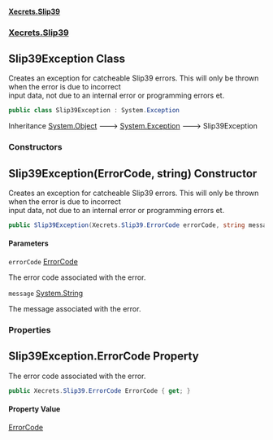 #### [Xecrets.Slip39](index.md 'index')
### [Xecrets.Slip39](Xecrets.Slip39.md 'Xecrets.Slip39')

## Slip39Exception Class

Creates an exception for catcheable Slip39 errors. This will only be thrown when the error is due to incorrect  
input data, not due to an internal error or programming errors et.

```csharp
public class Slip39Exception : System.Exception
```

Inheritance [System.Object](https://docs.microsoft.com/en-us/dotnet/api/System.Object 'System.Object') &#129106; [System.Exception](https://docs.microsoft.com/en-us/dotnet/api/System.Exception 'System.Exception') &#129106; Slip39Exception
### Constructors

<a name='Xecrets.Slip39.Slip39Exception.Slip39Exception(Xecrets.Slip39.ErrorCode,string)'></a>

## Slip39Exception(ErrorCode, string) Constructor

Creates an exception for catcheable Slip39 errors. This will only be thrown when the error is due to incorrect  
input data, not due to an internal error or programming errors et.

```csharp
public Slip39Exception(Xecrets.Slip39.ErrorCode errorCode, string message);
```
#### Parameters

<a name='Xecrets.Slip39.Slip39Exception.Slip39Exception(Xecrets.Slip39.ErrorCode,string).errorCode'></a>

`errorCode` [ErrorCode](Xecrets.Slip39.ErrorCode.md 'Xecrets.Slip39.ErrorCode')

The error code associated with the error.

<a name='Xecrets.Slip39.Slip39Exception.Slip39Exception(Xecrets.Slip39.ErrorCode,string).message'></a>

`message` [System.String](https://docs.microsoft.com/en-us/dotnet/api/System.String 'System.String')

The message associated with the error.
### Properties

<a name='Xecrets.Slip39.Slip39Exception.ErrorCode'></a>

## Slip39Exception.ErrorCode Property

The error code associated with the error.

```csharp
public Xecrets.Slip39.ErrorCode ErrorCode { get; }
```

#### Property Value
[ErrorCode](Xecrets.Slip39.ErrorCode.md 'Xecrets.Slip39.ErrorCode')